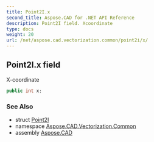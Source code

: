 ```yaml
---
title: Point2I.x
second_title: Aspose.CAD for .NET API Reference
description: Point2I field. Xcoordinate
type: docs
weight: 20
url: /net/aspose.cad.vectorization.common/point2i/x/
---
```

## Point2I.x field

X-coordinate

```csharp
public int x;
```

### See Also

* struct [Point2I](../)
* namespace [Aspose.CAD.Vectorization.Common](../../point2i/)
* assembly [Aspose.CAD](../../../)


